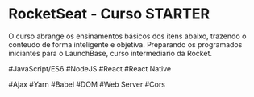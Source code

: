 # RocketSeat - Curso STARTER 

O curso abrange os ensinamentos básicos dos itens abaixo, trazendo o conteudo de forma inteligente e objetiva.
Preparando os programados iniciantes para o LaunchBase, curso intermediario da Rocket. 

#JavaScript/ES6
#NodeJS
#React
#React Native


#Ajax
#Yarn
#Babel
#DOM
#Web Server
#Cors
